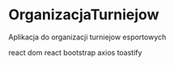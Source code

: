 # OrganizacjaTurniejow
Aplikacja do organizacji turniejow esportowych


react dom
react bootstrap
axios
toastify